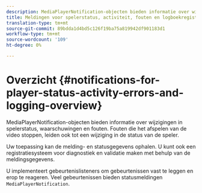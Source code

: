 ```yaml
---
description: MediaPlayerNotification-objecten bieden informatie over wijzigingen in spelerstatus, waarschuwingen en fouten. Fouten die het afspelen van de video stoppen, leiden ook tot een wijziging in de status van de speler.
title: Meldingen voor spelerstatus, activiteit, fouten en logboekregistratie
translation-type: tm+mt
source-git-commit: 89bdda1d4bd5c126f19ba75a819942df901183d1
workflow-type: tm+mt
source-wordcount: '109'
ht-degree: 0%

---
```



# Overzicht {#notifications-for-player-status-activity-errors-and-logging-overview}

MediaPlayerNotification-objecten bieden informatie over wijzigingen in spelerstatus, waarschuwingen en fouten. Fouten die het afspelen van de video stoppen, leiden ook tot een wijziging in de status van de speler.

Uw toepassing kan de melding- en statusgegevens ophalen. U kunt ook een registratiesysteem voor diagnostiek en validatie maken met behulp van de meldingsgegevens.

U implementeert gebeurtenislisteners om gebeurtenissen vast te leggen en erop te reageren. Veel gebeurtenissen bieden statusmeldingen `MediaPlayerNotification`.